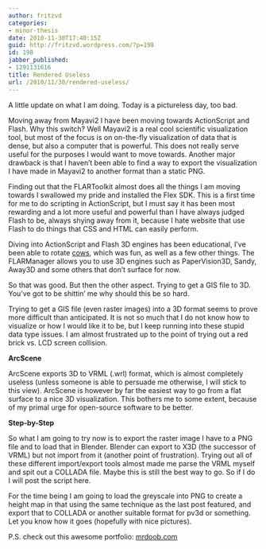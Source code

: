```yaml
---
author: fritzvd
categories:
- minor-thesis
date: 2010-11-30T17:40:15Z
guid: http://fritzvd.wordpress.com/?p=198
id: 198
jabber_published:
- 1291131616
title: Rendered Useless
url: /2010/11/30/rendered-useless/
---
```


A little update on what I am doing. Today is a pictureless day, too bad.

Moving away from Mayavi2 I have been moving towards ActionScript and Flash. Why this switch? Well Mayavi2 is a real cool scientific visualization tool, but most of the focus is on on-the-fly visualization of data that is dense, but also a computer that is powerful. This does not really serve useful for the purposes I would want to move towards. Another major drawback is that I haven&#8217;t been able to find a way to export the visualization I have made in Mayavi2 to another format than a static PNG.

Finding out that the FLARToolkit almost does all the things I am moving towards I swallowed my pride and installed the Flex SDK. This is a first time for me to do scripting in ActionScript, but I must say it has been most rewarding and a lot more useful and powerful than I have always judged Flash to be, always shying away from it, because I hate website that use Flash to do things that CSS and HTML can easily perform.
  
Diving into ActionScript and Flash 3D engines has been educational, I&#8217;ve been able to rotate [cows](http://papervision2.com/loading-complex-models-v2/), which was fun, as well as a few other things. The FLARManager allows you to use 3D engines such as PaperVision3D, Sandy, Away3D and some others that don&#8217;t surface for now.

So that was good. But then the other aspect. Trying to get a GIS file to 3D. You&#8217;ve got to be shittin&#8217; me why should this be so hard.

Trying to get a GIS file (even raster images) into a 3D format seems to prove more difficult than anticipated. It is not so much that I do not know how to visualize or how I would like it to be, but I keep running into these stupid data type issues. I am almost frustrated up to the point of trying out a red brick vs. LCD screen collision.

**ArcScene**
  
ArcScene exports 3D to VRML (.wrl) format, which is almost completely useless (unless someone is able to persuade me otherwise, I will stick to this view). ArcScene is however by far the easiest way to go from a flat surface to a nice 3D visualization. This bothers me to some extent, because of my primal urge for open-source software to be better.

**Step-by-Step**
  
So what I am going to try now is to export the raster image I have to a PNG file and to load that in Blender. Blender can export to X3D (the successor of VRML) but not import from it (another point of frustration). Trying out all of these different import/export tools almost made me parse the VRML myself and spit out a COLLADA file. Maybe this is still the best way to go. So if I do I will post the script here.

For the time being I am going to load the greyscale into PNG to create a height map in that using the same technique as the last post featured, and export that to COLLADA or another suitable format for pv3d or something. Let you know how it goes (hopefully with nice pictures).

P.S. check out this awesome portfolio: [mrdoob.com](http://mrdoob.com)